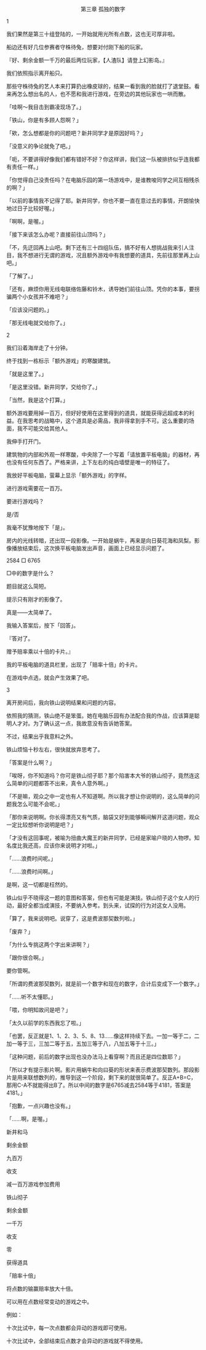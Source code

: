 <p align="center">第三章 孤独的数字</p>

1

我们果然是第三十组登陆的，一开始就用光所有点数，这也无可厚非啦。

船边还有好几位参赛者守株待兔，想要对付刚下船的玩家。

『好、剩余金额一千万的最后两位玩家，【人渣队】请登上幻影岛。』

我们依照指示离开船只。

那些守株待兔的艺人本来打算扔出橡皮球的，结果一看到我的脸就打了退堂鼓。看来再怎么想出名的人，也不愿和我进行游戏，在旁边的其他玩家也一哄而散。

「哇啊〜我目击到霸凌现场了。」

「铁山，你是有多顾人怨啊？」

「欸，怎么想都是你的问题吧？新井同学才是原因好吗？」

「没意义的争论就免了吧。」

「呃，不要讲得好像我们都有错好不好？你这样讲，我们这一队被排挤似乎连我都有责任一样。」

「你觉得自己没责任吗？在电脑乐园的第一场游戏中，是谁教唆同学之间互相残杀的啊？」

「以前的事情我不记得了耶。新井同学，你也不要一直在意过去的事情，开朗愉快地过日子比较好喔。」

「啊啊，是喔。」

「接下来该怎么办呢？直接前往山顶吗？」

「不，先迂回再上山吧。剩下还有三十四组队伍，搞不好有人想挑战我来引人注目，我不想进行无谓的游戏，况且额外游戏中有我想要的道具，先前往那里再上山吧。」

「了解了。」

「还有，麻烦你用无线电联络佐藤和铃木，诱导她们前往山顶。凭你的本事，要拐骗两个小女孩并不难吧？」

「应该没问题的。」

「那无线电就交给你了。」

2

我们沿着海岸走了十分钟。

终于找到一栋标示「额外游戏」的寒酸建筑。

「就是这里了。」

「是这里没错。新井同学，交给你了。」

「当然，我是这个打算。」

额外游戏要用掉一百万，但好好使用在这里得到的道具，就能获得远超成本的利益。在我思考的战略中，这个道具是必需品，我非得拿到手不可。这么重要的场面，我不可能交给其他人。

我伸手打开门。

建筑物的内部和外观一样寒酸，中央除了一个写着「请放置平板电脑」的器材，再也没有任何东西了。严格来讲，上下左右的纯白墙壁是唯一的特征了。

我放好平板电脑，萤幕上显示「额外游戏」的字样。

进行游戏需要花一百万。

要进行游戏吗？

是/否

我毫不犹豫地按下「是」。

房内的光线转暗，还出现一段影像。一开始是蜗牛，再来是向日葵花海和凤梨。影像播放结束后，这次换平板电脑发出声音，画面上已经显示问题了。

2584 □ 6765

□中的数字是什么？

题目就这么简短。

提示只有刚才的影像了。

真是——太简单了。

我输入答案后，按下「回答」。

『答对了。

赠予赔率乘以十倍的卡片。』

我的平板电脑的道具栏里，出现了「赔率十倍」的卡片。

在游戏中点选，就会产生效果了吧。

3

离开房间后，我向铁山说明结果和问题的内容。

依照我的猜测，铁山绝不是笨蛋。她在电脑乐园有办法配合我的作战，应该算是聪明人才对。为了确认这一点，我故意没有告诉她答案。

不过，结果出乎我意料之外。

铁山烦恼十秒左右，很快就放弃思考了。

「答案是什么啊？」

「唉呀，你不知道吗？你可是铁山彻子耶？那个陷害本大爷的铁山彻子，竟然连这么简单的问题都答不出来，真令人意外啊。」

「不是嘛，观众之中一定也有人不知道啊。所以我才想让你说明的，这么简单的问题我怎么可能不会呢。」

「那你来说明啊。你长得漂亮又有气质，脑袋又好到能够瞬间解开这道问题，观众一定比较想听你说明是吧？」

「才没有这回事呢，被喻为扭曲大魔王的新井同学，已经是家喻户晓的人物啰。知名度比我还高，应该你来说明才对啦。」

「……浪费时间呢。」

「……浪费时间啊。」

是啊，这一切都是枉然的。

铁山似乎不晓得这一题的意图和答案，但也有可能是演技。铁山彻子这个女人的行动，最好全都当成演技，不要纳入参考。到头来，试探的行为对这女人没用。

「算了，我来说明吧。说穿了，这是费波那契数列啦。」

「废弃？」

「为什么专挑这两个字出来讲啊？」

「跟你很合啊。」

要你管啊。

「所谓的费波那契数列，就是前一个数字和现在的数字，合计后变成下一个数字。」

「……听不太懂耶。」

「喂，你明知故问是吧？」

「太久以前学的东西我忘了啦。」

「也罢，反正就是1、1、2、3、5、8、13……像这样持续下去。一加一等于二，二加一等于三，三加二等于五，五加三等于八，八加五等于十三。」

「这种问题，前后的数字出现也没办法马上看穿啊？而且还是四位数耶？」

「所以才有提示影片啊。影片用蜗牛和向曰葵的形状来表示费波那契数列。那段影片是用来联想数列的，推导到这一个阶段，剩下来的就很简单了。反正A+B=C，那用C-A不就能得出B了。所以中间的数字是6765减去2584等于4181，答案是4181。」

「抱歉，一点兴趣也没有。」

「……啊，是喔。」

新井和马

剩余金额

九百万

收支

减一百万游戏参加费用

铁山彻子

剩余金额

一千万

收支

零

获得道具

「赔率十倍」

将点数的输赢赔率放大十倍。

可以用在点数经常变动的游戏之中。

例如：

十次比试中，每一次点数都会异动的游戏即可使用。

十次比试中，全部结束后点数才会异动的游戏就不得使用。


